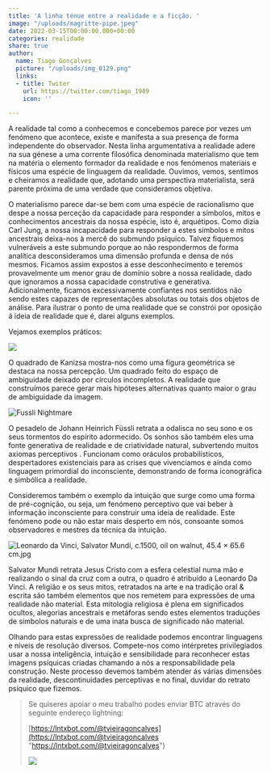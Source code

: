 ```yaml
---
title: 'A linha ténue entre a realidade e a ficção. '
image: "/uploads/magritte-pipe.jpeg"
date: 2022-03-15T00:00:00.000+00:00
categories: realidade
share: true
author:
  name: Tiago Gonçalves
  picture: "/uploads/img_0129.png"
  links:
  - title: Twiter
    url: https://twitter.com/tiago_1989
    icon: ''

---
```

A realidade tal como a conhecemos e concebemos parece por vezes um fenómeno que acontece, existe e manifesta a sua presença de forma independente do observador. Nesta linha argumentativa a realidade adere na sua génese a uma corrente filosófica denominada materialismo que tem na matéria o elemento formador da realidade e nos fenómenos materiais e físicos uma espécie de linguagem da realidade.  Ouvimos, vemos, sentimos e cheiramos a realidade que, adotando uma perspectiva materialista, será parente próxima de uma verdade  que consideramos objetiva.

O materialismo parece dar-se bem com uma espécie de racionalismo que despe a nossa perceção da capacidade para responder a símbolos, mitos e conhecimentos ancestrais da nossa espécie, isto é, arquétipos. Como dizia Carl Jung, a nossa incapacidade para responder a estes símbolos e mitos ancestrais deixa-nos à mercê do submundo psíquico. Talvez fiquemos vulneráveis a este submundo porque ao não respondermos de forma analítica  desconsideramos uma dimensão profunda e densa de nós mesmos. Ficamos assim expostos a esse desconhecimento e teremos provavelmente um menor grau de domínio sobre a nossa realidade, dado que ignoramos a nossa capacidade construtiva e generativa. Adicionalmente, ficamos excessivamente confiantes nos sentidos não sendo estes capazes de representações absolutas ou totais dos objetos de análise. Para ilustrar o ponto de uma realidade que se constrói por oposição á ideia de realidade que é, darei alguns exemplos.

Vejamos exemplos práticos:

![](https://www.illusionsindex.org/images/illusions/kanizsa/45_kanizsa_fig1.png)

O quadrado de Kanizsa mostra-nos como uma figura geométrica se destaca na nossa percepção. Um quadrado feito do espaço de ambiguidade deixado por círculos incompletos. A realidade que construímos parece gerar mais hipóteses alternativas quanto maior o grau de ambiguidade da imagem.

![Fussli Nightmare](https://blog.artsper.com/wp-content/uploads/2021/01/John_Henry_Fuseli_-_The_Nightmare-1-644x522.jpg)

O pesadelo de Johann Heinrich Füssli retrata a odalisca no seu sono e os seus tormentos do espírito adormecido. Os sonhos são também eles uma fonte generativa de realidade e de criatividade natural, subvertendo muitos axiomas perceptivos . Funcionam como oráculos probabilísticos, despertadores existenciais para as crises que vivenciamos e ainda como linguagem primordial do inconsciente, demonstrando de forma iconográfica e simbólica a realidade.

Consideremos também o exemplo da intuição que surge como uma forma de pré-cognição, ou seja, um fenómeno perceptivo que vai beber à informação inconsciente para construir uma ideia de realidade. Este fenómeno pode ou não estar mais desperto em nós, consoante somos observadores e mestres da técnica da intuição.

![Leonardo da Vinci, Salvator Mundi, c.1500, oil on walnut, 45.4 × 65.6 cm.jpg](https://upload.wikimedia.org/wikipedia/commons/thumb/5/5c/Leonardo_da_Vinci%2C_Salvator_Mundi%2C_c.1500%2C_oil_on_walnut%2C_45.4_%C3%97_65.6_cm.jpg/270px-Leonardo_da_Vinci%2C_Salvator_Mundi%2C_c.1500%2C_oil_on_walnut%2C_45.4_%C3%97_65.6_cm.jpg)

Salvator Mundi retrata Jesus Cristo com a esfera celestial numa mão e realizando o sinal da cruz com a outra, o quadro é atribuído a Leonardo Da Vinci. A religião e os seus mitos, retratados na arte e na tradição oral & escrita são também elementos que nos remetem para expressões de uma realidade não material. Esta mitologia religiosa é plena em significados ocultos, alegorias ancestrais e metáforas sendo estes elementos traduções de símbolos naturais e de uma inata busca de significado não material.

Olhando para estas expressões de realidade podemos encontrar linguagens e níveis de resolução diversos. Compete-nos como intérpretes privilegiados usar a nossa inteligência, intuição e sensibilidade para reconhecer estas imagens psíquicas criadas chamando a nós a responsabilidade pela construção. Neste processo devemos também atender ás várias dimensões da realidade, descontinuidades perceptivas e no final, duvidar do retrato psíquico que fizemos.

> Se quiseres apoiar o meu trabalho podes enviar BTC através do seguinte endereço lightning:
>
> [https://lntxbot.com/@tvieiragoncalves](https://lntxbot.com/@tvieiragoncalves "https://lntxbot.com/@tvieiragoncalves")
>
> ![](https://i.imgur.com/v8i5Xd3.png)